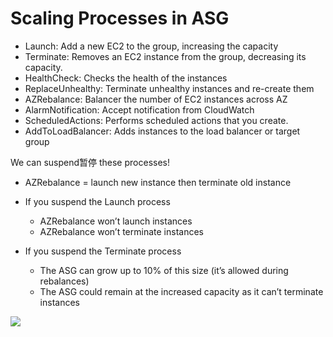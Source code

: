 # Scaling Processes in ASG
- Launch: Add a new EC2 to the group, increasing the capacity
- Terminate: Removes an EC2 instance from the group, decreasing its capacity.
- HealthCheck: Checks the health of the instances
- ReplaceUnhealthy: Terminate unhealthy instances and re-create them
- AZRebalance: Balancer the number of EC2 instances across AZ
- AlarmNotification: Accept notification from CloudWatch
- ScheduledActions: Performs scheduled actions that you create.
- AddToLoadBalancer: Adds instances to the load balancer or target group

We can suspend暂停 these processes!
- AZRebalance = launch new instance then terminate old instance

- If you suspend the Launch process
  - AZRebalance won’t launch instances
  - AZRebalance won’t terminate instances

- If you suspend the Terminate process
  - The ASG can grow up to 10% of this size (it’s allowed during rebalances)
  - The ASG could remain at the increased capacity as it can’t terminate instances

![](https://i.loli.net/2019/08/09/5K9mUYHiyODQjhS.png)
